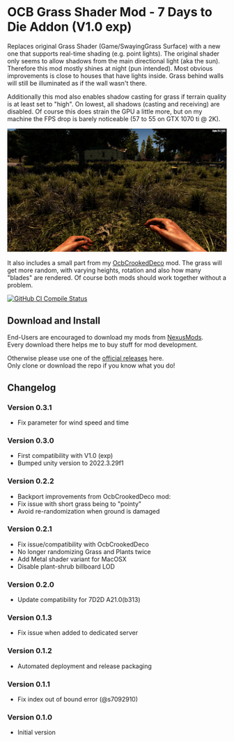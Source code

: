 # OCB Grass Shader Mod - 7 Days to Die Addon (V1.0 exp)

Replaces original Grass Shader (Game/SwayingGrass Surface) with
a new one that supports real-time shading (e.g. point lights).
The original shader only seems to allow shadows from the main
directional light (aka the sun). Therefore this mod mostly
shines at night (pun intended). Most obvious improvements is
close to houses that have lights inside. Grass behind walls
will still be illuminated as if the wall wasn't there.

Additionally this mod also enables shadow casting for grass
if terrain quality is at least set to "high". On lowest, all
shadows (casting and receiving) are disabled. Of course this
does strain the GPU a little more, but on my machine the FPS
drop is barely noticeable (57 to 55 on GTX 1070 ti @ 2K).

![Grass with new shader](Screens/in-game-day-new-shader.jpg)

It also includes a small part from my [OcbCrookedDeco][1] mod.
The grass will get more random, with varying heights, rotation
and also how many "blades" are rendered. Of course both mods
should work together without a problem.

[![GitHub CI Compile Status][3]][2]

## Download and Install

End-Users are encouraged to download my mods from [NexusMods][4].  
Every download there helps me to buy stuff for mod development.

Otherwise please use one of the [official releases][5] here.  
Only clone or download the repo if you know what you do!

## Changelog

### Version 0.3.1

- Fix parameter for wind speed and time

### Version 0.3.0

- First compatibility with V1.0 (exp)
- Bumped unity version to 2022.3.29f1

### Version 0.2.2

- Backport improvements from OcbCrookedDeco mod:
- Fix issue with short grass being to "pointy"
- Avoid re-randomization when ground is damaged

### Version 0.2.1

- Fix issue/compatibility with OcbCrookedDeco
- No longer randomizing Grass and Plants twice
- Add Metal shader variant for MacOSX
- Disable plant-shrub billboard LOD

### Version 0.2.0

- Update compatibility for 7D2D A21.0(b313)

### Version 0.1.3

- Fix issue when added to dedicated server

### Version 0.1.2

- Automated deployment and release packaging

### Version 0.1.1

- Fix index out of bound error (@s7092910)

### Version 0.1.0

- Initial version

[1]: https://github.com/OCB7D2D/OcbCrookedDeco
[2]: https://github.com/OCB7D2D/OcbPrettyGrass/actions/workflows/ci.yml
[3]: https://github.com/OCB7D2D/OcbPrettyGrass/actions/workflows/ci.yml/badge.svg
[4]: https://www.nexusmods.com/7daystodie/mods/2097
[5]: https://github.com/OCB7D2D/OcbPrettyGrass/releases
